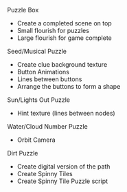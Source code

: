 Puzzle Box
 - Create a completed scene on top
 - Small flourish for puzzles
 - Large flourish for game complete 

Seed/Musical Puzzle
 - Create clue background texture
 - Button Animations
 - Lines between buttons
 - Arrange the buttons to form a shape

Sun/Lights Out Puzzle
 - Hint texture (lines between nodes)

Water/Cloud Number Puzzle
 - Orbit Camera

Dirt Puzzle
 - Create digital version of the path
 - Create Spinny Tiles
 - Create Spinny Tile Puzzle script
 
